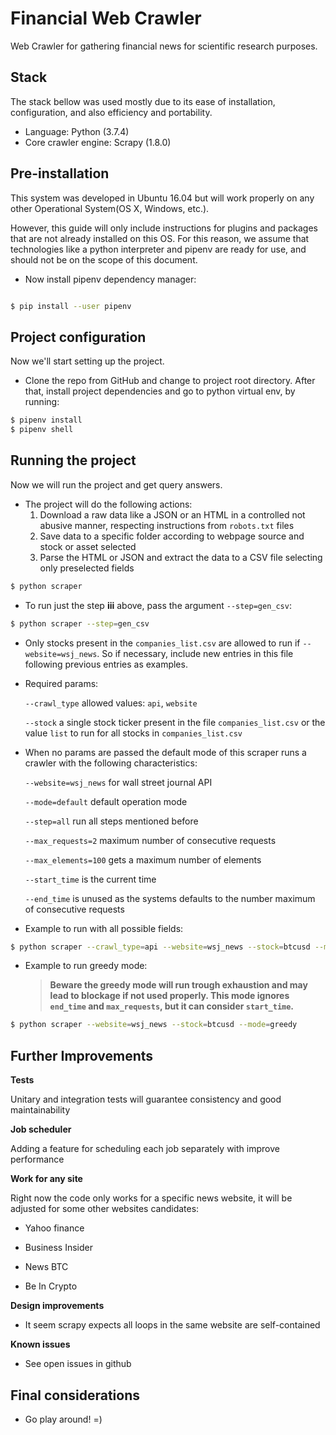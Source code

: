 # Financial Web Crawler
Web Crawler for gathering financial news for scientific research purposes.

## Stack

The stack bellow was used mostly due to its ease of installation, configuration, and also efficiency and portability.
* Language: Python (3.7.4)
* Core crawler engine: Scrapy (1.8.0)

## Pre-installation

This system was developed in Ubuntu 16.04 but will work properly on any other Operational System(OS X, Windows, etc.).

However, this guide will only include instructions for plugins and packages that are not already installed on this OS. For this reason, we assume that technologies like a python interpreter and pipenv are ready for use, and should not be on the scope of this document.

* Now install pipenv dependency manager:

```bash

$ pip install --user pipenv

```

## Project configuration

Now we'll start setting up the project.

* Clone the repo from GitHub and change to project root directory.
After that, install project dependencies and go to python virtual env, by running:

```bash
$ pipenv install
$ pipenv shell
```

## Running the project

Now we will run the project and get query answers.

* The project will do the following actions:
    1. Download a raw data like a JSON or an HTML in a controlled not abusive manner, respecting instructions from `robots.txt` files
    2. Save data to a specific folder according to webpage source and stock or asset selected
    3. Parse the HTML or JSON and extract the data to a CSV file selecting only preselected fields
    

```bash
$ python scraper
```

* To run just the step **iii** above, pass the argument `--step=gen_csv`:

```bash
$ python scraper --step=gen_csv
```

* Only stocks present in the `companies_list.csv` are allowed to run if `--website=wsj_news`.
So if necessary, include new entries  in this file following previous entries as examples.

* Required params:

  `--crawl_type` allowed values: `api`, `website`
  
  `--stock` a single stock ticker present in the file `companies_list.csv`
  or the value `list` to run for all stocks in `companies_list.csv` 

* When no params are passed the default mode of this scraper runs a crawler with the following characteristics:
  
  `--website=wsj_news` for wall street journal API
  
  `--mode=default` default operation mode
  
  `--step=all` run all steps mentioned before
  
  `--max_requests=2` maximum number of consecutive requests
  
  `--max_elements=100` gets a maximum number of elements
  
  `--start_time` is the current time
  
  `--end_time` is unused as the systems defaults to the number maximum of consecutive requests


* Example to run with all possible fields:

```bash
$ python scraper --crawl_type=api --website=wsj_news --stock=btcusd --mode=default --step=all --max_requests=2 --end_time=2019-10-18T18:59:08 --start_time=2019-11-12T22:30:00
```

* Example to run greedy mode:

   >**Beware the greedy mode will run trough exhaustion and may lead to blockage if not used properly. This mode ignores `end_time` and `max_requests`, but it can consider `start_time`.**

```bash
$ python scraper --website=wsj_news --stock=btcusd --mode=greedy
```


## Further Improvements
   **Tests**

   Unitary and integration tests will guarantee consistency and good maintainability

   **Job scheduler**
   
   Adding a feature for scheduling each job separately with improve performance 

   **Work for any site**
   
   Right now the code only works for a specific news website, it will be adjusted for some other websites candidates:
   - Yahoo finance
    
   - Business Insider
    
   - News BTC
    
   - Be In Crypto
   
   **Design improvements**
    
   - It seem scrapy expects all loops in the same website are self-contained

   **Known issues**
    
   - See open issues in github
    

## Final considerations

* Go play around! =)
